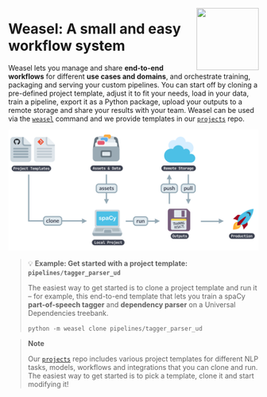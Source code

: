 <a href="https://explosion.ai"><img src="https://explosion.ai/assets/img/logo.svg" width="125" height="125" align="right" /></a>

# Weasel: A small and easy workflow system

Weasel lets you manage and share **end-to-end workflows** for
different **use cases and domains**, and orchestrate training, packaging and
serving your custom pipelines. You can start off by cloning a pre-defined
project template, adjust it to fit your needs, load in your data, train a
pipeline, export it as a Python package, upload your outputs to a remote storage
and share your results with your team. Weasel can be used via the
[`weasel`](docs/cli.md) command and we provide templates in our
[`projects`](https://github.com/explosion/projects) repo.

![Illustration of project workflow and commands](docs/assets/images/projects.svg)

> :bulb: **Example: Get started with a project template: `pipelines/tagger_parser_ud`**
>
> The easiest way to get started is to clone a project template and run it – for
> example, this end-to-end template that lets you train a spaCy **part-of-speech
> tagger** and **dependency parser** on a Universal Dependencies treebank.
>
> ```shell
> python -m weasel clone pipelines/tagger_parser_ud
> ```

> **Note**
>
> Our [`projects`](https://github.com/explosion/projects) repo includes various
> project templates for different NLP tasks, models, workflows and integrations
> that you can clone and run. The easiest way to get started is to pick a
> template, clone it and start modifying it!
